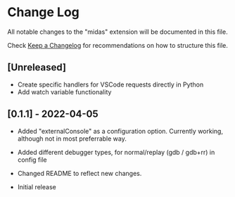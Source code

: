 # Change Log

All notable changes to the "midas" extension will be documented in this file.

Check [Keep a Changelog](http://keepachangelog.com/) for recommendations on how to structure this file.

## [Unreleased]
- Create specific handlers for VSCode requests directly in Python
- Add watch variable functionality

## [0.1.1] - 2022-04-05
- Added "externalConsole" as a configuration option. Currently working, although not in most preferrable way.
- Added different debugger types, for normal/replay (gdb / gdb+rr) in config file
- Changed README to reflect new changes.

- Initial release